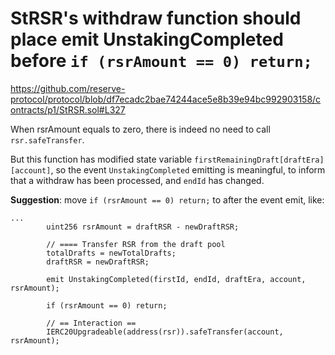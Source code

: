 # StRSR's withdraw function should place emit UnstakingCompleted before `if (rsrAmount == 0) return;`

https://github.com/reserve-protocol/protocol/blob/df7ecadc2bae74244ace5e8b39e94bc992903158/contracts/p1/StRSR.sol#L327

When rsrAmount equals to zero, there is indeed no need to call `rsr.safeTransfer`.

But this function has modified state variable `firstRemainingDraft[draftEra][account]`, 
so the event `UnstakingCompleted` emitting is meaningful, to inform that a withdraw has been processed, and `endId` has changed.

**Suggestion**: move `if (rsrAmount == 0) return;` to after the event emit, like:

```
...
        uint256 rsrAmount = draftRSR - newDraftRSR;

        // ==== Transfer RSR from the draft pool
        totalDrafts = newTotalDrafts;
        draftRSR = newDraftRSR;

        emit UnstakingCompleted(firstId, endId, draftEra, account, rsrAmount);

        if (rsrAmount == 0) return;

        // == Interaction ==
        IERC20Upgradeable(address(rsr)).safeTransfer(account, rsrAmount);
```